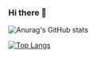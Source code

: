 ### Hi there 👋

![Anurag's GitHub stats](https://github-readme-stats.vercel.app/api?username=activedg&show_icons=true&theme=radical)

[![Top Langs](https://github-readme-stats.vercel.app/api/top-langs/?username=activedg&layout=compact&hide=stars,issues&theme=radical&exclude_repo=Algorithm_03,SupWay)](https://github.com/anuraghazra/github-readme-stats)
<!--
**activedg/activedg** is a ✨ _special_ ✨ repository because its `README.md` (this file) appears on your GitHub profile.

Here are some ideas to get you started:

- 🔭 I’m currently working on ...
- 🌱 I’m currently learning ...
- 👯 I’m looking to collaborate on ...
- 🤔 I’m looking for help with ...
- 💬 Ask me about ...
- 📫 How to reach me: ...
- 😄 Pronouns: ...
- ⚡ Fun fact: ...
-->
